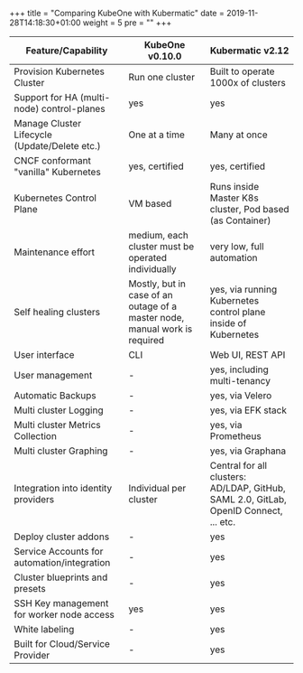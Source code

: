 +++
title = "Comparing KubeOne with Kubermatic"
date = 2019-11-28T14:18:30+01:00
weight = 5
pre = "<b></b>"
+++

Feature/Capability | KubeOne v0.10.0 | Kubermatic v2.12
--- | --- | ---
Provision Kubernetes Cluster | Run one cluster | Built to operate 1000x of clusters
Support for HA (multi-node) control-planes | yes | yes
Manage Cluster Lifecycle (Update/Delete etc.) | One at a time | Many at once
CNCF conformant "vanilla" Kubernetes | yes, certified | yes, certified
Kubernetes Control Plane | VM based | Runs inside Master K8s cluster, Pod based (as Container)
Maintenance effort | medium, each cluster must be operated individually | very low, full automation 
Self healing clusters | Mostly, but in case of an outage of a master node, manual work is required | yes, via running Kubernetes control plane inside of Kubernetes
User interface | CLI | Web UI, REST API
User management | - | yes, including multi-tenancy
Automatic Backups | - | yes, via Velero
Multi cluster Logging | - | yes, via EFK stack
Multi cluster Metrics Collection | - | yes, via Prometheus
Multi cluster Graphing | - | yes, via Graphana
Integration into identity providers | Individual per cluster | Central for all clusters: AD/LDAP, GitHub, SAML 2.0, GitLab, OpenID Connect, ... etc.
Deploy cluster addons | - | yes
Service Accounts for automation/integration | - | yes
Cluster blueprints and presets | - | yes
SSH Key management for worker node access | yes | yes
White labeling | - | yes
Built for Cloud/Service Provider | - | yes
